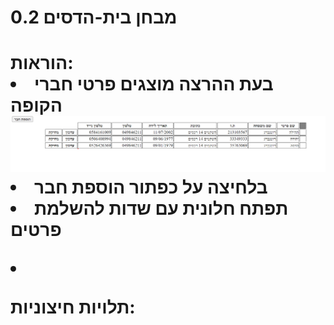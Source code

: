 <h1> מבחן בית-הדסים 0.2<h1>
הוראות:
<li>בעת ההרצה מוצגים פרטי חברי הקופה</li>
  <picture>
  <source media="https://github.com"/TehilaRotenberg/CoronaProject/blob/master/homepage.png">
    <img  src="https://github.com/TehilaRotenberg/CoronaProject/blob/master/homepage.png">

</picture>
  <li>בלחיצה על כפתור הוספת חבר 
  <li>תפתח חלונית עם שדות להשלמת פרטים</li>
                                                                                         
   <il><li>
  </li>
<p>תלויות חיצוניות:<p>




